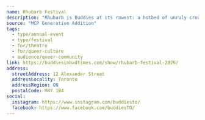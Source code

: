 ```yaml
---
name: Rhubarb Festival
description: "Rhubarb is Buddies at its rawest: a hotbed of unruly creatives queering what it means to make and experience art. Canada's longest-running genre-bending live arts festival has brought you wrestling, space opera, chainsaw-wielding teddy bears, bathroom Shakespeare, clown sisters, and cake."
source: "MCP Generative Addition"
tags:
  - type/annual-event
  - type/festival
  - for/theatre
  - for/queer-culture
  - audience/queer-community
link: https://buddiesinbadtimes.com/show/rhubarb-festival-2026/
address:
  streetAddress: 12 Alexander Street
  addressLocality: Toronto
  addressRegion: ON
  postalCode: M4Y 1B4
social:
  instagram: https://www.instagram.com/buddiesto/
  facebook: https://www.facebook.com/buddiesTO/
---
```

